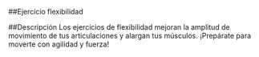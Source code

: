 ##Ejercicio flexibilidad
 
##Descripción
Los ejercicios de flexibilidad mejoran la amplitud de movimiento de tus articulaciones y alargan tus músculos. ¡Prepárate para moverte con agilidad y fuerza!
